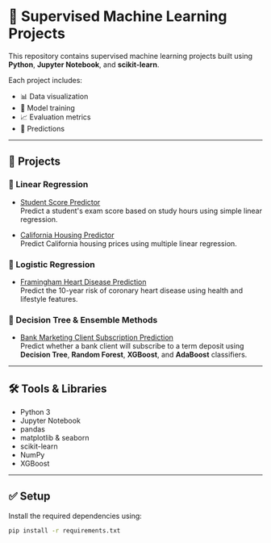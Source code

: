 # 🧠 Supervised Machine Learning Projects

This repository contains supervised machine learning projects built using **Python**, **Jupyter Notebook**, and **scikit-learn**.

Each project includes:
- 📊 Data visualization
- 🧠 Model training
- 📈 Evaluation metrics
- 🔮 Predictions

---

## 📂 Projects

### 🔹 Linear Regression
- [Student Score Predictor](./Linear_Regression/Student_Score_Predictor/README.md)  
  Predict a student's exam score based on study hours using simple linear regression.

- [California Housing Predictor](./Linear_Regression/California_Housing_Price_Predictor/README.md)  
  Predict California housing prices using multiple linear regression.

### 🔹 Logistic Regression
- [Framingham Heart Disease Prediction](./Logistic_Regression/Framingham_Heart_Disease_Prediction/README.md)  
  Predict the 10-year risk of coronary heart disease using health and lifestyle features.

### 🔹 Decision Tree & Ensemble Methods
- [Bank Marketing Client Subscription Prediction](./Decision_Tree/README.md)  
  Predict whether a bank client will subscribe to a term deposit using **Decision Tree**, **Random Forest**, **XGBoost**, and **AdaBoost** classifiers.

---

## 🛠 Tools & Libraries

- Python 3
- Jupyter Notebook
- pandas
- matplotlib & seaborn
- scikit-learn
- NumPy
- XGBoost

---

## ✅ Setup

Install the required dependencies using:

```bash
pip install -r requirements.txt
